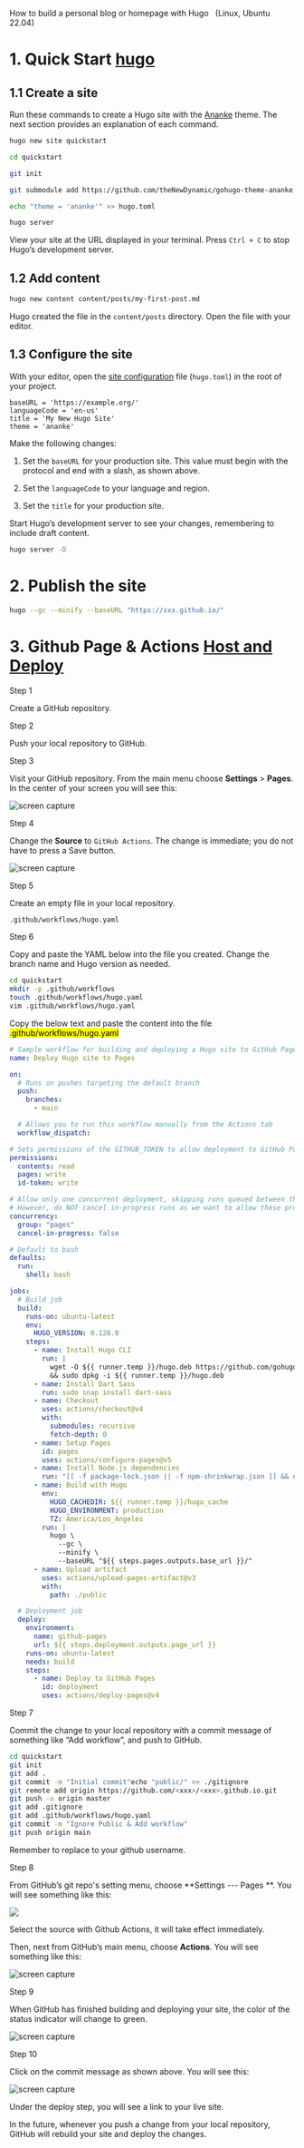 How to build a personal blog or homepage with Hugo   (Linux, Ubuntu 22.04)

# 1. Quick Start [hugo](https://gohugo.io/getting-started/quick-start/)

## 1.1 Create a site

Run these commands to create a Hugo site with the [Ananke](https://github.com/theNewDynamic/gohugo-theme-ananke) theme. The next section provides an explanation of each command.



```bash
hugo new site quickstart

cd quickstart

git init

git submodule add https://github.com/theNewDynamic/gohugo-theme-ananke.git themes/ananke

echo "theme = 'ananke'" >> hugo.toml

hugo server
```

View your site at the URL displayed in your terminal. Press `Ctrl + C` to stop Hugo’s development server.

## 1.2 Add content

```bash
hugo new content content/posts/my-first-post.md
```

Hugo created the file in the `content/posts` directory. Open the file with your editor.

## 1.3 Configure the site

With your editor, open the [site configuration](https://gohugo.io/getting-started/configuration/) file (`hugo.toml`) in the root of your project.

```vim
baseURL = 'https://example.org/'
languageCode = 'en-us'
title = 'My New Hugo Site'
theme = 'ananke'
```

Make the following changes:

1. Set the `baseURL` for your production site. This value must begin with the protocol and end with a slash, as shown above.

2. Set the `languageCode` to your language and region.

3. Set the `title` for your production site.

Start Hugo’s development server to see your changes, remembering to include draft content.

```bash
hugo server -D
```



# 2. Publish the site

```bash
hugo --gc --minify --baseURL "https://xxx.github.io/" 
```





# 3. Github Page & Actions [Host and Deploy](https://gohugo.io/hosting-and-deployment/)

Step 1

Create a GitHub repository.

Step 2

Push your local repository to GitHub.

Step 3

Visit your GitHub repository. From the main menu choose **Settings** > **Pages**. In the center of your screen you will see this:

![screen capture](https://gohugo.io/hosting-and-deployment/hosting-on-github/gh-pages-1.png)

Step 4

Change the **Source** to `GitHub Actions`. The change is immediate; you do not have to press a Save button.

![screen capture](https://gohugo.io/hosting-and-deployment/hosting-on-github/gh-pages-2.png)

Step 5

Create an empty file in your local repository.

```text
.github/workflows/hugo.yaml
```

Step 6

Copy and paste the YAML below into the file you created. Change the branch name and Hugo version as needed. 

```bash
cd quickstart
mkdir -p .github/workflows
touch .github/workflows/hugo.yaml
vim .github/workflows/hugo.yaml 
```

Copy the below text and paste the content into the file <mark>.github/workflows/hugo.yaml</mark>

```yaml
# Sample workflow for building and deploying a Hugo site to GitHub Pages
name: Deploy Hugo site to Pages

on:
  # Runs on pushes targeting the default branch
  push:
    branches:
      - main

  # Allows you to run this workflow manually from the Actions tab
  workflow_dispatch:

# Sets permissions of the GITHUB_TOKEN to allow deployment to GitHub Pages
permissions:
  contents: read
  pages: write
  id-token: write

# Allow only one concurrent deployment, skipping runs queued between the run in-progress and latest queued.
# However, do NOT cancel in-progress runs as we want to allow these production deployments to complete.
concurrency:
  group: "pages"
  cancel-in-progress: false

# Default to bash
defaults:
  run:
    shell: bash

jobs:
  # Build job
  build:
    runs-on: ubuntu-latest
    env:
      HUGO_VERSION: 0.128.0
    steps:
      - name: Install Hugo CLI
        run: |
          wget -O ${{ runner.temp }}/hugo.deb https://github.com/gohugoio/hugo/releases/download/v${HUGO_VERSION}/hugo_extended_${HUGO_VERSION}_linux-amd64.deb \
          && sudo dpkg -i ${{ runner.temp }}/hugo.deb          
      - name: Install Dart Sass
        run: sudo snap install dart-sass
      - name: Checkout
        uses: actions/checkout@v4
        with:
          submodules: recursive
          fetch-depth: 0
      - name: Setup Pages
        id: pages
        uses: actions/configure-pages@v5
      - name: Install Node.js dependencies
        run: "[[ -f package-lock.json || -f npm-shrinkwrap.json ]] && npm ci || true"
      - name: Build with Hugo
        env:
          HUGO_CACHEDIR: ${{ runner.temp }}/hugo_cache
          HUGO_ENVIRONMENT: production
          TZ: America/Los_Angeles
        run: |
          hugo \
            --gc \
            --minify \
            --baseURL "${{ steps.pages.outputs.base_url }}/"          
      - name: Upload artifact
        uses: actions/upload-pages-artifact@v3
        with:
          path: ./public

  # Deployment job
  deploy:
    environment:
      name: github-pages
      url: ${{ steps.deployment.outputs.page_url }}
    runs-on: ubuntu-latest
    needs: build
    steps:
      - name: Deploy to GitHub Pages
        id: deployment
        uses: actions/deploy-pages@v4
```

Step 7

Commit the change to your local repository with a commit message of something like “Add workflow”, and push to GitHub.

```bash
cd quickstart
git init
git add .
git commit -m "Initial commit"echo "public/" >> ./gitignore
git remote add origin https://github.com/<xxx>/<xxx>.github.io.git
git push -u origin master
git add .gitignore
git add .github/workflows/hugo.yaml
git commit -m "Ignore Public & Add workflow"
git push origin main
```

Remember to replace <xxx> to your github username.



Step 8

From GitHub’s git repo's setting menu, choose **Settings --- Pages **. You will see something like this:

![](/home/sky/.config/marktext/images/2024-07-29-15-11-59-image.png)

Select the source with Github Actions, it will take effect immediately.

Then, next from GitHub’s main menu, choose **Actions**. You will see something like this:

![screen capture](https://gohugo.io/hosting-and-deployment/hosting-on-github/gh-pages-3.png)

Step 9

When GitHub has finished building and deploying your site, the color of the status indicator will change to green.

![screen capture](https://gohugo.io/hosting-and-deployment/hosting-on-github/gh-pages-4.png)

Step 10

Click on the commit message as shown above. You will see this:

![screen capture](https://gohugo.io/hosting-and-deployment/hosting-on-github/gh-pages-5.png)

Under the deploy step, you will see a link to your live site.

In the future, whenever you push a change from your local repository, GitHub will rebuild your site and deploy the changes.
